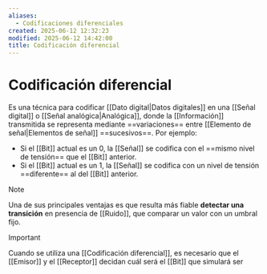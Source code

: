 ```yaml
---
aliases:
  - Codificaciones diferenciales
created: 2025-06-12 12:32:23
modified: 2025-06-12 14:42:00
title: Codificación diferencial
---
```


# Codificación diferencial

Es una técnica para codificar [[Dato digital|Datos digitales]] en una [[Señal digital]] o [[Señal analógica|Analógica]], donde la [[Información]] transmitida se representa mediante ==variaciones== entre [[Elemento de señal|Elementos de señal]] ==sucesivos==. Por ejemplo:

- Si el [[Bit]] actual es un $0$, la [[Señal]] se codifica con el ==mismo nivel de tensión== que el [[Bit]] anterior.
- Si el [[Bit]] actual es un $1$, la [[Señal]] se codifica con un nivel de tensión ==diferente== al del [[Bit]] anterior.

> [!note]
> Una de sus principales ventajas es que resulta más fiable **detectar una transición** en presencia de [[Ruido]], que comparar un valor con un umbral fijo.

> [!important]
> Cuando se utiliza una [[Codificación diferencial]], es necesario que el [[Emisor]] y el [[Receptor]] decidan cuál será el [[Bit]] que simulará ser